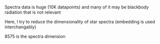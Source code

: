 Spectra data is huge (10K datapoints) and many of it may be blackbody radiation that is not relevant


Here, I try to reduce the dimensionality of star spectra (embedding is used interchangably)

8575 is the spectra dimension